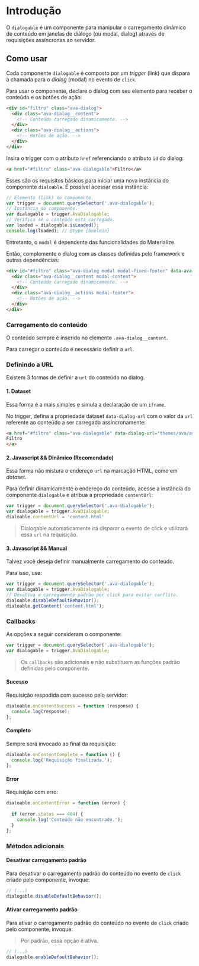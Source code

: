 # Introdução
O `dialogable` é um componente para manipular o carregamento dinâmico de conteúdo em janelas de diálogo (ou modal, dialog) através de requisições assíncronas ao servidor.

## Como usar

Cada componente `dialogable` é composto por um *trigger* (link) que dispara a chamada para o *dialog* (modal) no evento de `click`. 

Para usar o componente, declare o dialog com seu elemento para receber o conteúdo e os botões de ação:

```html
<div id="filtro" class="ava-dialog">
  <div class="ava-dialog__content">
    <!-- Conteúdo carregado dinamicamente. -->
  </div>
  <div class="ava-dialog__actions">
    <!-- Botões de ação. -->
  </div>
</div>
```

Insira o trigger com o atributo `href` referenciando o atributo `id` do dialog: 

```html
<a href="#filtro" class="ava-dialogable">Filtro</a>
```

Esses são os requisitos básicos para iniciar uma nova instância do componente `dialoable`. É possível acessar essa instância:

```js
// Elemento (link) do componente.
var trigger = document.querySelector('.ava-dialogable');
// Instância do componente.
var dialogable = trigger.AvaDialogable;
// Verifica se o conteúdo está carregado.
var loaded = dialogable.isLoaded();
console.log(loaded); // @type {boolean}
```

Entretanto, o `modal` é dependente das funcionalidades do Materialize.

Então, complemente o dialog com as classes definidas pelo framework e outras dependências:

```html
<div id="#filtro" class="ava-dialog modal modal-fixed-footer" data-ava-modal>
  <div class="ava-dialog__content modal-content">
    <!-- Conteúdo carregado dinamicamente. -->
  </div>
  <div class="ava-dialog__actions modal-footer">
    <!-- Botões de ação. -->
  </div>
</div>
```

### Carregamento do conteúdo

O conteúdo sempre é inserido no elemento `.ava-dialog__content`.

Para carregar o conteúdo é necessário definir a `url`. 

### Definindo a URL

Existem 3 formas de definir a `url` do conteúdo no dialog.

#### 1. Dataset
Essa forma é a mais simples e simula a declaração de um `iframe`.

No trigger, defina a propriedade dataset `data-dialog-url` com o valor da `url` referente ao conteúdo a ser carregado assíncronamente:

```html
<a href="#filtro" class="ava-dialogable" data-dialog-url="themes/ava/assets/content/modal.html">
Filtro
</a>
```

#### 2. Javascript && Dinâmico (Recomendado)

Essa forma não mistura o endereço `url` na marcação HTML, como em *dataset*.

Para definir dinamicamente o endereço do conteúdo, acesse a instância do componente `dialogable` e atribua a propriedade `contentUrl`: 

```js
var trigger = document.querySelector('.ava-dialogable');
var dialogable = trigger.AvaDialogable;
dialoable.contentUrl = 'content.html'
```

> Dialogable automaticamente  irá disparar o evento de click e utilizará essa `url` na requisição.

#### 3. Javascript && Manual

Talvez você deseja definir manualmente carregamento do conteúdo.

Para isso, use:

```js
var trigger = document.querySelector('.ava-dialogable');
var dialogable = trigger.AvaDialogable;
// Desativa o carregamento padrão por click para evitar conflito.
dialoable.disableDefaultBehavior();
dialoable.getContent('content.html'); 
```

### Callbacks

As opções a seguir consideram o componente:

```js
var trigger = document.querySelector('.ava-dialogable');
var dialogable = trigger.AvaDialogable;
```

> Os `callbacks` são adicionais e não substituem as funções padrão definidas pelo componente. 

#### Sucesso

Requisição respodida com sucesso pelo servidor:

```js
dialoable.onContentSuccess = function (response) {
  console.log(response);  
};
```

#### Completo
Sempre será invocado ao final da requisição:

```js
dialoable.onContentComplete = function () {
  console.log('Requisição finalizada.');  
};
```

#### Error
Requisição com erro:

```js
dialoable.onContentError = function (error) {
  
  if (error.status === 404) {
    console.log('Conteúdo não encontrado.');
  }
};
```

### Métodos adicionais

#### Desativar carregamento padrão

Para desativar o carregamento padrão do conteúdo no evento de `click` criado pelo componente, invoque:

```js
// (...)
dialogable.disableDefaultBehavior();
```

#### Ativar carregamento padrão

Para ativar o carregamento padrão do conteúdo no evento de `click` criado pelo componente, invoque:

> Por padrão, essa opção é ativa.

```js
// (...)
dialogable.enableDefaultBehavior();
```
